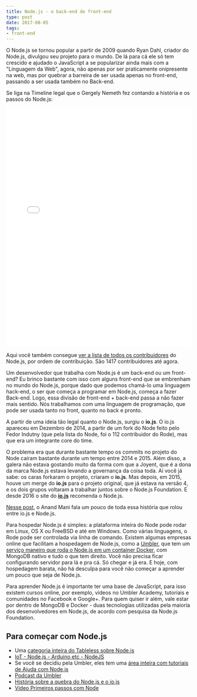 ```yaml
---
title: Node.js - o back-end do front-end
type: post
date: 2017-08-05
tags:
- front-end
---
```


O Node.js se tornou popular a partir de 2009 quando Ryan Dahl, criador do Node.js, divulgou seu projeto para o mundo. De lá para cá ele só tem crescido e ajudado o JavaScript a se popularizar ainda mais com a "Linguagem da Web", agora, não apenas por ser praticamente onipresente na web, mas por quebrar a barreira de ser usada apenas no front-end, passando a ser usada também no Back-end.

Se liga na Timeline legal que o Gergely Nemeth fez contando a história e os passos do Node.js:

<iframe src="//cdn.knightlab.com/libs/timeline3/latest/embed/index.html?source=1rt8Xqpno-s7oNFCEKMYHoJexw24DIUcSkTABx2avcV8&amp;font=Default&amp;lang=en&amp;initial_zoom=2&amp;height=650" width="100%" height="650" frameborder="0"></iframe>

Aqui você também consegue [ver a lista de todos os contribuidores](https://github.com/nodejs/node/blob/master/AUTHORS) do Node.js, por ordem de contribuição. São 1417 contribuidores até agora.

Um desenvolvedor que trabalha com Node.js é um back-end ou um front-end?
Eu brinco bastante com isso com alguns front-end que se embrenham no mundo do Node.js, porque dado que podemos chamá-lo uma linguagem hack-end, o ser que começa a programar em Node.js, começa a fazer Back-end. Logo, essa divisão de front-end + back-end passa a não fazer mais sentido. Nós trabalhamos com uma linguagem de programação, que pode ser usada tanto no front, quanto no back e pronto.

A partir de uma ideia tão legal quanto o Node.js, surgiu o **io.js**. O io.js apareceu em Dezembro de 2014, a partir de um fork do Node feito pelo Fedor Indutny (que pela lista do Node, foi o 112 contribuidor do Rode), mas que era um integrante core do time.

O problema era que durante bastante tempo os commits no projeto do Node caíram bastante durante um tempo entre 2014 e 2015. Além disso, a galera não estava gostando muito da forma com que a Joyent, que é a dona da marca Node.js estava levando a governança da coisa toda. Aí você já sabe: os caras forkaram o projeto, criaram o **io.js**. Mas depois, em 2015, houve um merge do **io.js** para o projeto original, que já estava na versão 4, e os dois grupos voltaram a trabalhar juntos sobre o Node.js Foundation. E desde 2016 o site do **[io.js](https://iojs.org/en/)** recomenda o Node.js.

[Nesse post](http://anandmanisankar.com/posts/nodejs-iojs-why-the-fork/), o Anand Mani fala um pouco de toda essa história que rolou entre io.js e Node.js.

Para hospedar Node.js é simples: a plataforma inteira do Node pode rodar em Linux, OS X ou FreeBSD e até em Windows. Como várias linguagens, o Rode pode ser controlada via linha de comando. Existem algumas empresas online que facilitam a hospedagem de Node.js, como a [Umbler](https://www.umbler.com/br/), que tem um [serviço maneiro que roda o Node.js em um container Docker](https://www.umbler.com/br/hospedagem-nodejs), com MongoDB nativo e tudo o que tem direito. Você não precisa ficar configurando servidor para lá e pra cá. Só chegar e já era.
E hoje, com hospedagem barata, não há desculpa para você não começar a aprender um pouco que seja de Node.js.

Para aprender Node.js é importante ter uma base de JavaScript, para isso existem cursos online, por exemplo, vídeos no Umbler Academy, tutoriais e comunidades no Facebook e Google+. Para quem quiser ir além, vale estar por dentro de MongoDB e Docker - duas tecnologias utilizadas pela maioria dos desenvolvedores em Node.js, de acordo com pesquisa da Node.js Foundation.

## Para começar com Node.js
- Uma [categoria inteira do Tableless sobre Node.js](https://tableless.com.br/categories/nodejs/)
- [IoT - Node.js - Arduino etc - NodeJS](http://forum.tableless.com.br/t/iot-node-js-arduino-etc/243)
- Se você se decidiu pela Umbler, eles tem uma [área inteira com tutoriais de Ajuda com Node.js](https://help.umbler.com/hc/pt-br/articles/115001793863)
- [Podcast da Umbler](http://academy.umbler.com/umblercast-mandanodes/)
- [História sobre a quebra do Node.js e o io.js](http://anandmanisankar.com/posts/nodejs-iojs-why-the-fork/)
- [Vídeo Primeiros passos com Node](http://academy.umbler.com/primeiros-passos-com-node-js/​)
